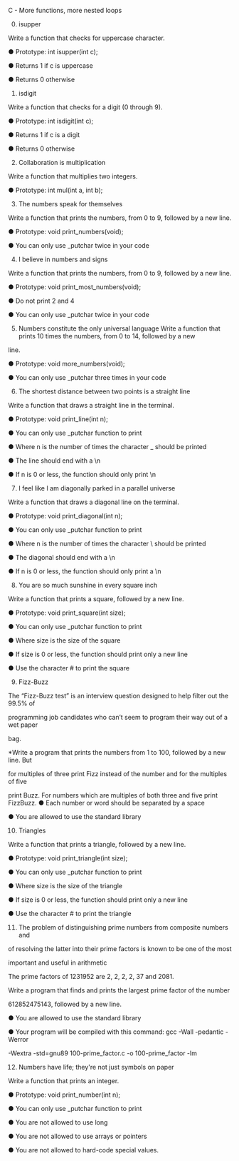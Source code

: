 C - More functions, more nested loops

0. isupper

Write a function that checks for uppercase character.

● Prototype: int isupper(int c);

● Returns 1 if c is uppercase

● Returns 0 otherwise

1. isdigit

Write a function that checks for a digit (0 through 9).

● Prototype: int isdigit(int c);

● Returns 1 if c is a digit

● Returns 0 otherwise

2. Collaboration is multiplication

Write a function that multiplies two integers.

● Prototype: int mul(int a, int b);

3. The numbers speak for themselves

Write a function that prints the numbers, from 0 to 9, followed by a new line.

● Prototype: void print_numbers(void);

● You can only use _putchar twice in your code

4. I believe in numbers and signs

Write a function that prints the numbers, from 0 to 9, followed by a new line.

● Prototype: void print_most_numbers(void);

● Do not print 2 and 4

● You can only use _putchar twice in your code

5. Numbers constitute the only universal language
Write a function that prints 10 times the numbers, from 0 to 14, followed by a new

line.

● Prototype: void more_numbers(void);

● You can only use _putchar three times in your code

6. The shortest distance between two points is a straight line

Write a function that draws a straight line in the terminal.

● Prototype: void print_line(int n);

● You can only use _putchar function to print

● Where n is the number of times the character _ should be printed

● The line should end with a \n

● If n is 0 or less, the function should only print \n

7. I feel like I am diagonally parked in a parallel universe

Write a function that draws a diagonal line on the terminal.

● Prototype: void print_diagonal(int n);

● You can only use _putchar function to print

● Where n is the number of times the character \ should be printed

● The diagonal should end with a \n

● If n is 0 or less, the function should only print a \n

8. You are so much sunshine in every square inch

Write a function that prints a square, followed by a new line.

● Prototype: void print_square(int size);

● You can only use _putchar function to print

● Where size is the size of the square

● If size is 0 or less, the function should print only a new line

● Use the character # to print the square

9. Fizz-Buzz

The “Fizz-Buzz test” is an interview question designed to help filter out the 99.5% of

programming job candidates who can’t seem to program their way out of a wet paper

bag.

*Write a program that prints the numbers from 1 to 100, followed by a new line. But

for multiples of three print Fizz instead of the number and for the multiples of five

print Buzz. For numbers which are multiples of both three and five print FizzBuzz.
● Each number or word should be separated by a space

● You are allowed to use the standard library

10. Triangles

Write a function that prints a triangle, followed by a new line.

● Prototype: void print_triangle(int size);

● You can only use _putchar function to print

● Where size is the size of the triangle

● If size is 0 or less, the function should print only a new line

● Use the character # to print the triangle

11. The problem of distinguishing prime numbers from composite numbers and

of resolving the latter into their prime factors is known to be one of the most

important and useful in arithmetic

The prime factors of 1231952 are 2, 2, 2, 2, 37 and 2081.

Write a program that finds and prints the largest prime factor of the number

612852475143, followed by a new line.

● You are allowed to use the standard library

● Your program will be compiled with this command: gcc -Wall -pedantic -Werror

-Wextra -std=gnu89 100-prime_factor.c -o 100-prime_factor -lm

12. Numbers have life; they're not just symbols on paper

Write a function that prints an integer.

● Prototype: void print_number(int n);

● You can only use _putchar function to print

● You are not allowed to use long

● You are not allowed to use arrays or pointers

● You are not allowed to hard-code special values.
